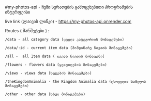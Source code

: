 #my-photos-api - ჩემი სურათების გამოყენებითი პროგრამების ინტერფეისი

live link (ლაივის ლინკი) - https://my-photos-api.onrender.com

Routes ( მარშუტები ) :

    /data - all category data (ყველა კატეგორიის მონაცემები)

    /data/:id - current item data (მიმდინარე ნივთის მონაცემები)

    /all -  all Item data ( ყველა ნივთის მონაცემი)

    /flowers - flowers data (ყვავილების მონაცემები)

    /views - views data (ხედების მონაცემები)

    /theKingdomAnimalia - the Kingdom Animalia data (ცხოველთა სამეფოს მონაცემები)

    /other - other data (სხვა მონაცემები)
